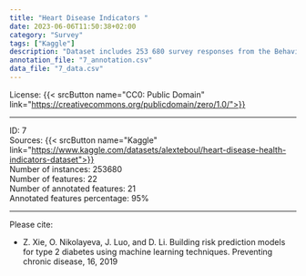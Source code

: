 ```yaml
---
title: "Heart Disease Indicators "
date: 2023-06-06T11:50:38+02:00
category: "Survey"
tags: ["Kaggle"]
description: "Dataset includes 253 680 survey responses from the Behavioral Risk Factor Surveillance System (BRFSS) from 2015. This is an example of an annually collected health-related telephone survey published since 1984. The original data describes over 300 variables, but the cleaned version contains 22 features."
annotation_file: "7_annotation.csv"
data_file: "7_data.csv"
---
```


License: {{< srcButton name="CC0: Public Domain" link="https://creativecommons.org/publicdomain/zero/1.0/">}} 

 --- 
ID: 7 \
Sources: {{< srcButton name="Kaggle" link="https://www.kaggle.com/datasets/alexteboul/heart-disease-health-indicators-dataset">}}  \
Number of instances: 253680 \
Number of features: 22 \
Number of annotated features: 21 \
Annotated features percentage: 95% 

 --- 
Please cite: 
- Z. Xie, O. Nikolayeva, J. Luo, and D. Li. Building risk prediction models for type 2 diabetes using machine learning techniques. Preventing chronic disease, 16, 2019 
